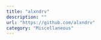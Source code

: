 ```yaml
---
title: "alxndrv"
description: ""
url: "https://github.com/alxndrv"
category: "Miscellaneous"
---
```

